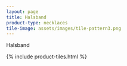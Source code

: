 ```yaml
---
layout: page
title: Halsband
product-type: necklaces
tile-image: assets/images/tile-pattern3.png
---
```


Halsband

{% include product-tiles.html %}